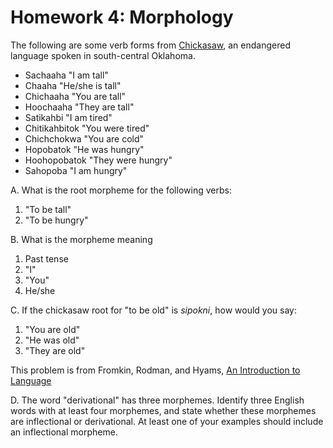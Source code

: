 Homework 4: Morphology
===============

The following are some verb forms from [Chickasaw](https://en.wikipedia.org/wiki/Chickasaw_language), an endangered language spoken in south-central Oklahoma. 

- Sachaaha  "I am tall"
- Chaaha  "He/she is tall"
- Chichaaha  "You are tall"
- Hoochaaha  "They are tall"
- Satikahbi  "I am tired"
- Chitikahbitok "You were tired"
- Chichchokwa  "You are cold"
- Hopobatok  "He was hungry"
- Hoohopobatok  "They were hungry"
- Sahopoba  "I am hungry"

A. What is the root morpheme for the following verbs: 

1. "To be tall"
2. "To be hungry"

B. What is the morpheme meaning

1. Past tense
2. "I"
3. "You"
4. He/she

C. If the chickasaw root for "to be old" is *sipokni*, how would you say:

1. "You are old"
2. "He was old"
3. "They are old"

This problem is from Fromkin, Rodman, and Hyams, [An Introduction to Language](http://www.amazon.com/An-Introduction-Language-Victoria-Fromkin/dp/1133310680)

D. The word "derivational" has three morphemes. Identify three English words with at least four morphemes, and state whether these morphemes are inflectional or derivational. At least one of your examples should include an inflectional morpheme.
